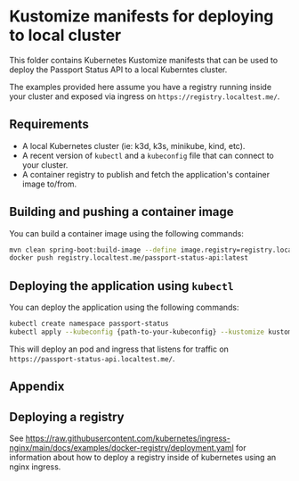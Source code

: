 # Kustomize manifests for deploying to local cluster

This folder contains Kubernetes Kustomize manifests that can be used to deploy
the Passport Status API to a local Kuberntes cluster.

The examples provided here assume you have a registry running inside your
cluster and exposed via ingress on `https://registry.localtest.me/`.

## Requirements

- A local Kubernetes cluster (ie: k3d, k3s, minikube, kind, etc).
- A recent version of `kubectl` and a `kubeconfig` file that can connect to your cluster.
- A container registry to publish and fetch the application's container image to/from.

## Building and pushing a container image

You can build a container image using the following commands:

``` sh
mvn clean spring-boot:build-image --define image.registry=registry.localtest.me
docker push registry.localtest.me/passport-status-api:latest
```

## Deploying the application using `kubectl`

You can deploy the application using the following commands:

``` sh
kubectl create namespace passport-status
kubectl apply --kubeconfig {path-to-your-kubeconfig} --kustomize kustomize/environments/local/ --namespace passport-status
```

This will deploy an pod and ingress that listens for traffic on `https://passport-status-api.localtest.me/`.

## Appendix

## Deploying a registry

See <https://raw.githubusercontent.com/kubernetes/ingress-nginx/main/docs/examples/docker-registry/deployment.yaml> for
information about how to deploy a registry inside of kubernetes using an nginx ingress.
